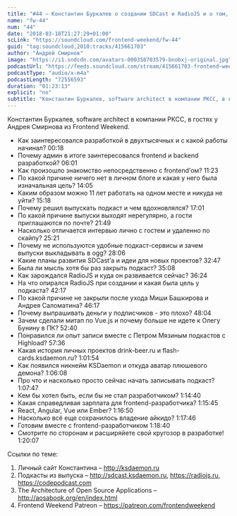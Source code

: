```yaml
---
title: "#44 – Константин Буркалев о создании SDCast и RadioJS и о том, как начать свой подкаст с нуля"
name: "fw-44"
num: "44"
date: "2018-03-18T21:27:29+01:00"
scLink: "https://soundcloud.com/frontend-weekend/fw-44"
guid: "tag:soundcloud,2010:tracks/415661703"
author: "Андрей Смирнов"
image: "https://i1.sndcdn.com/avatars-000358703579-bnobxj-original.jpg"
podcastUrl: "https://feeds.soundcloud.com/stream/415661703-frontend-weekend-fw-44.m4a"
podcastType: "audio/x-m4a"
podcastLength: "72556593"
duration: "01:23:13"
explicit: "no"
subtitle: "Константин Буркалев, software architect в компании РКСС, в гостях у Андрея Смирнова из Frontend Weekend. "
---
```

Константин Буркалев, software architect в компании РКСС, в гостях у Андрея Смирнова из Frontend Weekend.  

- Как заинтересовался разработкой в двухтысячных и с какой работы начинал? 00:18
- Почему админ в итоге заинтересовался frontend и backend разработкой? 06:01
- Как произошло знакомство непосредственно с frontend’ом? 11:23
- По какой причине ничего нет в личном блоге и какая у него была изначальная цель? 14:05
- Каким образом можно 11 лет работать на одном месте и никуда не уйти? 15:18
- Почему решил выпускать подкаст и чем вдохновлялся? 17:01
- По какой причине выпуски выходят нерегулярно, а гости приглашаются по почте? 21:49
- Насколько отличается интервью лично с гостем и удаленно по скайпу? 25:21 
- Почему не используются удобные подкаст-сервисы и зачем выпуски выкладывать в ogg? 28:06
- Какие планы развития SDCast’а и идеи для новых проектов? 32:47
- Была ли мысль хотя бы раз закрыть подкаст? 35:08
- Как зарождался RadioJS и куда он развивается сейчас? 36:24
- На что опирался RadioJS при создании и какая была цель у подкаста? 42:17
- По какой причине не закрыли после ухода Миши Башкирова и Андрея Саломатина? 46:17
- Почему выпрашивать деньги у подписчиков - это плохо? 48:04
- Зачем сделали митап по Vue.js и почему больше не идете к Олегу Бунину в ПК? 52:40
- Понравился ли опыт записи вместе с Петром Мязиным подкастов с Highload? 57:36
- Какая история личных проектов drink-beer.ru и flash-cards.ksdaemon.ru? 1:01:54
- Как появился никнейм KSDaemon и откуда аватар плюшевого демона? 1:06:08
- Про что и насколько просто сейчас начать записывать подкаст? 1:07:47
- Кем бы хотел быть, если бы не стал разработчиком? 1:14:40
- Какая справедливая зарплата для frontend-разработчика? 1:15:45
- React, Angular, Vue или Ember? 1:16:50
- Насколько всё еще сохранилось владение айкидо? 1:17:46
- Готовим вместе с frontend-разработчиком 1:18:40
- Смотрите по сторонам и расширяйете свой кругозор в разработке! 1:20:07

Ссылки по теме:
1) Личный сайт Константина – http://ksdaemon.ru
2) Подкасты из выпуска – http://sdcast.ksdaemon.ru, https://radiojs.ru, https://codepodcast.com
3) The Architecture of Open Source Applications – http://aosabook.org/en/index.html
4) Frontend Weekend Patreon – https://patreon.com/frontendweekend